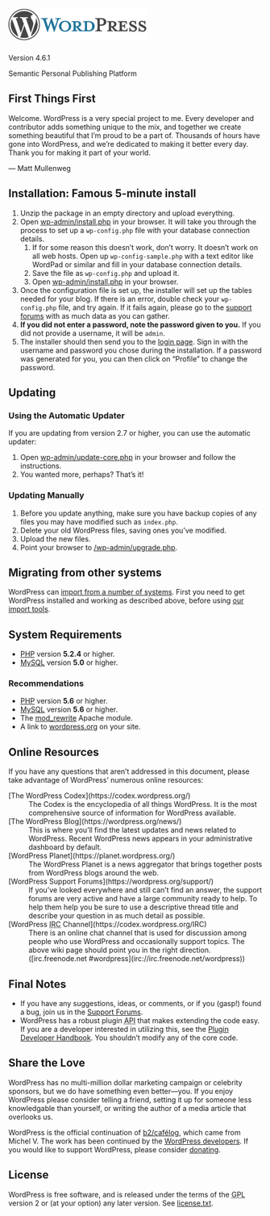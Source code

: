 # [![WordPress](wp-admin/images/wordpress-logo.png)](https://wordpress.org/)  
Version 4.6.1

Semantic Personal Publishing Platform

## First Things First

Welcome. WordPress is a very special project to me. Every developer and contributor adds something unique to the mix, and together we create something beautiful that I’m proud to be a part of. Thousands of hours have gone into WordPress, and we’re dedicated to making it better every day. Thank you for making it part of your world.

— Matt Mullenweg

## Installation: Famous 5-minute install

1.  Unzip the package in an empty directory and upload everything.
2.  Open <span class="file">[wp-admin/install.php](wp-admin/install.php)</span> in your browser. It will take you through the process to set up a `wp-config.php` file with your database connection details.
    1.  If for some reason this doesn’t work, don’t worry. It doesn’t work on all web hosts. Open up `wp-config-sample.php` with a text editor like WordPad or similar and fill in your database connection details.
    2.  Save the file as `wp-config.php` and upload it.
    3.  Open <span class="file">[wp-admin/install.php](wp-admin/install.php)</span> in your browser.
3.  Once the configuration file is set up, the installer will set up the tables needed for your blog. If there is an error, double check your `wp-config.php` file, and try again. If it fails again, please go to the [support forums](https://wordpress.org/support/ "WordPress support") with as much data as you can gather.
4.  **If you did not enter a password, note the password given to you.** If you did not provide a username, it will be `admin`.
5.  The installer should then send you to the [login page](wp-login.php). Sign in with the username and password you chose during the installation. If a password was generated for you, you can then click on “Profile” to change the password.

## Updating

### Using the Automatic Updater

If you are updating from version 2.7 or higher, you can use the automatic updater:

1.  Open <span class="file">[wp-admin/update-core.php](wp-admin/update-core.php)</span> in your browser and follow the instructions.
2.  You wanted more, perhaps? That’s it!

### Updating Manually

1.  Before you update anything, make sure you have backup copies of any files you may have modified such as `index.php`.
2.  Delete your old WordPress files, saving ones you’ve modified.
3.  Upload the new files.
4.  Point your browser to <span class="file">[/wp-admin/upgrade.php](wp-admin/upgrade.php).</span>

## Migrating from other systems

WordPress can [import from a number of systems](https://codex.wordpress.org/Importing_Content). First you need to get WordPress installed and working as described above, before using [our import tools](wp-admin/import.php "Import to WordPress").

## System Requirements

*   [PHP](https://secure.php.net/) version **5.2.4** or higher.
*   [MySQL](https://www.mysql.com/) version **5.0** or higher.

### Recommendations

*   [PHP](https://secure.php.net/) version **5.6** or higher.
*   [MySQL](https://www.mysql.com/) version **5.6** or higher.
*   The [mod_rewrite](https://httpd.apache.org/docs/2.2/mod/mod_rewrite.html) Apache module.
*   A link to [wordpress.org](https://wordpress.org/) on your site.

## Online Resources

If you have any questions that aren’t addressed in this document, please take advantage of WordPress’ numerous online resources:

<dl>

<dt>[The WordPress Codex](https://codex.wordpress.org/)</dt>

<dd>The Codex is the encyclopedia of all things WordPress. It is the most comprehensive source of information for WordPress available.</dd>

<dt>[The WordPress Blog](https://wordpress.org/news/)</dt>

<dd>This is where you’ll find the latest updates and news related to WordPress. Recent WordPress news appears in your administrative dashboard by default.</dd>

<dt>[WordPress Planet](https://planet.wordpress.org/)</dt>

<dd>The WordPress Planet is a news aggregator that brings together posts from WordPress blogs around the web.</dd>

<dt>[WordPress Support Forums](https://wordpress.org/support/)</dt>

<dd>If you’ve looked everywhere and still can’t find an answer, the support forums are very active and have a large community ready to help. To help them help you be sure to use a descriptive thread title and describe your question in as much detail as possible.</dd>

<dt>[WordPress <abbr title="Internet Relay Chat">IRC</abbr> Channel](https://codex.wordpress.org/IRC)</dt>

<dd>There is an online chat channel that is used for discussion among people who use WordPress and occasionally support topics. The above wiki page should point you in the right direction. ([irc.freenode.net #wordpress](irc://irc.freenode.net/wordpress))</dd>

</dl>

## Final Notes

*   If you have any suggestions, ideas, or comments, or if you (gasp!) found a bug, join us in the [Support Forums](https://wordpress.org/support/).
*   WordPress has a robust plugin <abbr title="application programming interface">API</abbr> that makes extending the code easy. If you are a developer interested in utilizing this, see the [Plugin Developer Handbook](https://developer.wordpress.org/plugins/). You shouldn’t modify any of the core code.

## Share the Love

WordPress has no multi-million dollar marketing campaign or celebrity sponsors, but we do have something even better—you. If you enjoy WordPress please consider telling a friend, setting it up for someone less knowledgable than yourself, or writing the author of a media article that overlooks us.

WordPress is the official continuation of [b2/cafélog](http://cafelog.com/), which came from Michel V. The work has been continued by the [WordPress developers](https://wordpress.org/about/). If you would like to support WordPress, please consider [donating](https://wordpress.org/donate/ "Donate to WordPress").

## License

WordPress is free software, and is released under the terms of the <abbr title="GNU General Public License">GPL</abbr> version 2 or (at your option) any later version. See [license.txt](license.txt).
